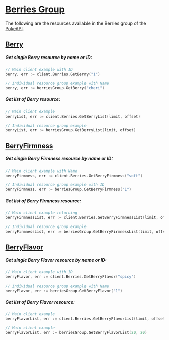 # [Berries Group](https://pokeapi.co/docs/v2#berries-section)

The following are the resources available in the Berries group of the [PokeAPI](https://pokeapi.co/).

## [Berry](https://pokeapi.co/docs/v2#berries)

##### Get single Berry resource by name or ID:

```go
// Main client example with ID
berry, err := client.Berries.GetBerry("1")

// Individual resource group example with Name
berry, err := berriesGroup.GetBerry("cheri")
```

##### Get list of Berry resource:

```go
// Main client example
berryList, err := client.Berries.GetBerryList(limit, offset)

// Individual resource group example 
berryList, err := berriesGroup.GetBerryList(limit, offset)
```

## [BerryFirmness](https://pokeapi.co/docs/v2#berry-firmnesses)

##### Get single Berry Firmness resource by name or ID:

```go
// Main client example with Name
berryFirmness, err := client.Berries.GetBerryFirmness("soft")

// Individual resource group example with ID
berryFirmness, err := berriesGroup.GetBerryFirmness("1")
```

##### Get list of Berry Firmness resource:

```go
// Main client example returning 
berryFirmnessList, err := client.Berries.GetBerryFirmnessList(limit, offset)

// Individual resource group example 
berryFirmnessList, err := berriesGroup.GetBerryFirmnessList(limit, offset)
```

## [BerryFlavor](https://pokeapi.co/docs/v2#berry-flavors)

##### Get single Berry Flavor resource by name or ID:

```go
// Main client example with ID
berryFlavor, err := client.Berries.GetBerryFlavor("spicy")

// Individual resource group example with Name
berryFlavor, err := berriesGroup.GetBerryFlavor("1")
```

##### Get list of Berry Flavor resource:

```go
// Main client example 
berryFlavorList, err := client.Berries.GetBerryFlavorList(limit, offset)

// Main client example 
berryFlavorList, err := berriesGroup.GetBerryFlavorList(20, 20)
```
